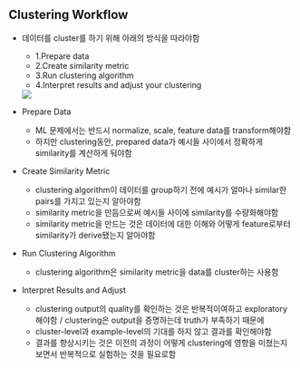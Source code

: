 ## Clustering Workflow 
- 데이터를 cluster를 하기 위해 아래의 방식을 따라야함
  - 1.Prepare data
  - 2.Create similarity metric
  - 3.Run clustering algorithm
  - 4.Interpret results and adjust your clustering 
  <img src="https://user-images.githubusercontent.com/32586985/75084757-ad8d5500-5565-11ea-8177-8c67d4d20548.PNG">
  
- Prepare Data
  - ML 문제에서는 반드시 normalize, scale, feature data를 transform해야함
  - 하지만 clustering동안, prepared data가 예시들 사이에서 정확하게 similarity를 계산하게 둬야함
- Create Similarity Metric
  - clustering algorithm이 데이터를 group하기 전에 예시가 얼마나 similar한 pairs를 가지고 있는지 알아야함
  - similarity metric을 만듬으로써 예시들 사이에 similarity를 수량화해야함
  - similarity metric을 만드는 것은 데이터에 대한 이해와 어떻게 feature로부터 similarity가 derive됐는지 알아야함
- Run Clustering Algorithm
  - clustering algorithm은 similarity metric을 data를 cluster하는 사용함
- Interpret Results and Adjust 
  - clustering output의 quality를 확인하는 것은 반복적이여하고 exploratory해야함 / clustering은 output을 증명하는데 truth가 부족하기 때문에            
  - cluster-level과 example-level의 기대를 하지 않고 결과를 확인해야함
  - 결과를 향상시키는 것은 이전의 과정이 어떻게 clustering에 영향을 미쳤는지 보면서 반복적으로 실험하는 것을 필요로함
  
